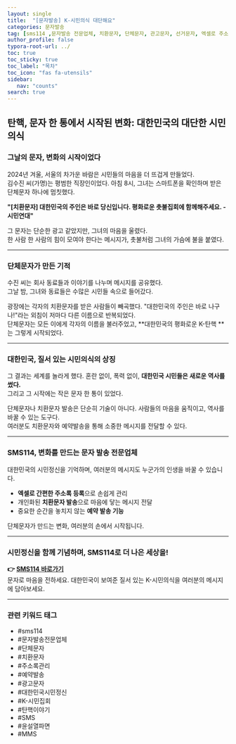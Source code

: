```yaml
---
layout: single
title:  "[문자발송] K-시민의식 대단해요"
categories: 문자발송
tag: [sms114 ,문자발송 전문업체, 치환문자, 단체문자, 관고문자, 선거문자, 엑셀로 주소록 간편등록, 예약발송, SMS, MMS, 대량문자, 치환문자, 주소록관리, 문자연동, 문자발송전문업체, 신년문자발송, 신년인사 ]
author_profile: false
typora-root-url: ../
toc: true
toc_sticky: true
toc_label: "목차"
toc_icon: "fas fa-utensils" 
sidebar:
   nav: "counts"
search: true
---
```


## **탄핵, 문자 한 통에서 시작된 변화: 대한민국의 대단한 시민의식**

### **그날의 문자, 변화의 시작이었다**

2024년 겨울, 서울의 차가운 바람은 시민들의 마음을 더 뜨겁게 만들었다.  
김수진 씨(가명)는 평범한 직장인이었다. 아침 8시, 그녀는 스마트폰을 확인하며 받은 단체문자 하나에 멈칫했다.  

**"[치환문자] 대한민국의 주인은 바로 당신입니다. 평화로운 촛불집회에 함께해주세요. - 시민연대"**

그 문자는 단순한 광고 같았지만, 그녀의 마음을 울렸다.  
한 사람 한 사람의 힘이 모여야 한다는 메시지가, 촛불처럼 그녀의 가슴에 불을 붙였다.

---

### **단체문자가 만든 기적**

수진 씨는 회사 동료들과 이야기를 나누며 메시지를 공유했다.  
그날 밤, 그녀와 동료들은 수많은 시민들 속으로 들어갔다.  

광장에는 각자의 치환문자를 받은 사람들이 빼곡했다. "대한민국의 주인은 바로 나구나!"라는 외침이 저마다 다른 이름으로 반복되었다.  
단체문자는 모든 이에게 각자의 이름을 불러주었고, **대한민국의 평화로운 K-탄핵 **는 그렇게 시작되었다.  

---

### **대한민국, 질서 있는 시민의식의 상징**  

그 결과는 세계를 놀라게 했다. 혼란 없이, 폭력 없이, **대한민국 시민들은 새로운 역사를 썼다.**  
그리고 그 시작에는 작은 문자 한 통이 있었다.  

단체문자나 치환문자 발송은 단순히 기술이 아니다. 사람들의 마음을 움직이고, 역사를 바꿀 수 있는 도구다.  
여러분도 치환문자와 예약발송을 통해 소중한 메시지를 전달할 수 있다.  

---

### **SMS114, 변화를 만드는 문자 발송 전문업체**

대한민국의 시민정신을 기억하며, 여러분의 메시지도 누군가의 인생을 바꿀 수 있습니다.  
- **엑셀로 간편한 주소록 등록**으로 손쉽게 관리  
- 개인화된 **치환문자 발송**으로 마음에 닿는 메시지 전달  
- 중요한 순간을 놓치지 않는 **예약 발송 기능**  

단체문자가 만드는 변화, 여러분의 손에서 시작됩니다.

---

### **시민정신을 함께 기념하며, SMS114로 더 나은 세상을!**  

**👉 [SMS114 바로가기](https://sms114.co.kr)**  
문자로 마음을 전하세요. 대한민국이 보여준 질서 있는 K-시민의식을 여러분의 메시지에 담아보세요.

---

### **관련 키워드 태그**  
- #sms114  
- #문자발송전문업체  
- #단체문자  
- #치환문자  
- #주소록관리  
- #예약발송  
- #광고문자  
- #대한민국시민정신  
- #K-시민집회
- #탄핵이야기  
- #SMS  
- #윤설열파면
- #MMS  